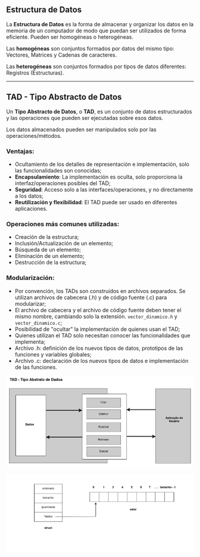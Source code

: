 ## Estructura de Datos

La **Estructura de Datos** es la forma de almacenar y organizar los datos en la memoria de un computador de modo que puedan ser utilizados de forma eficiente. Pueden ser homogéneas o heterogéneas.

Las **homogéneas** son conjuntos formados por datos del mismo tipo: Vectores, Matrices y Cadenas de caracteres.

Las **heterogéneas** son conjuntos formados por tipos de datos diferentes: Registros (Estructuras).

---

## TAD - Tipo Abstracto de Datos

Un **Tipo Abstracto de Datos**, o **TAD**, es un conjunto de datos estructurados y las operaciones que pueden ser ejecutadas sobre esos datos.

Los datos almacenados pueden ser manipulados solo por las operaciones/métodos.

### Ventajas:
- Ocultamiento de los detalles de representación e implementación, solo las funcionalidades son conocidas;
- **Encapsulamiento**: La implementación es oculta, solo proporciona la interfaz/operaciones posibles del TAD;
- **Seguridad**: Acceso solo a las interfaces/operaciones, y no directamente a los datos;
- **Reutilización y flexibilidad**: El TAD puede ser usado en diferentes aplicaciones.

### Operaciones más comunes utilizadas:
- Creación de la estructura;
- Inclusión/Actualización de un elemento;
- Búsqueda de un elemento;
- Eliminación de un elemento;
- Destrucción de la estructura;

### Modularización:
- Por convención, los TADs son construidos en archivos separados. Se utilizan archivos de cabecera (.h) y de código fuente (.c) para modularizar;
- El archivo de cabecera y el archivo de código fuente deben tener el mismo nombre, cambiando solo la extensión. `vector_dinamico.h` y `vector_dinamico.c`;
- Posibilidad de "ocultar" la implementación de quienes usan el TAD;
- Quienes utilizan el TAD solo necesitan conocer las funcionalidades que implementa;
- Archivo .h: definición de los nuevos tipos de datos, prototipos de las funciones y variables globales;
- Archivo .c: declaración de los nuevos tipos de datos e implementación de las funciones.

![TAD](tad.png)


![Vector Dinamico](vector-dinamico.png)
<!-- ### Patrones Creacionales

#### - Factory Method -->
